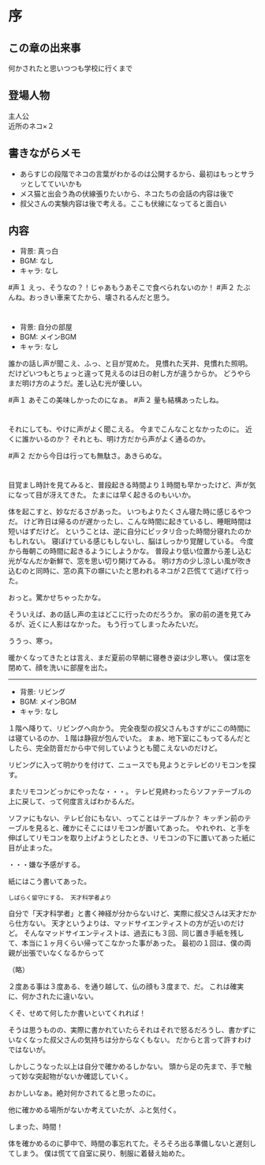 
# 序

## この章の出来事
何かされたと思いつつも学校に行くまで

## 登場人物
主人公<br>
近所のネコ×２

## 書きながらメモ

+ あらすじの段階でネコの言葉がわかるのは公開するから、最初はもっとサラッとしてていいかも
+ メス猫と出会う為の伏線張りたいから、ネコたちの会話の内容は後で
+ 叔父さんの実験内容は後で考える。ここも伏線になってると面白い


## 内容

* 背景: 真っ白
* BGM: なし
* キャラ: なし

 #声１
 えっ、そうなの？！じゃあもうあそこで食べられないのか！
 #声２
 たぶんね。おっきい車来てたから、壊されるんだと思う。
 #

* 背景: 自分の部屋
* BGM: メインBGM
* キャラ: なし

誰かの話し声が聞こえ、ふっ、と目が覚めた。
見慣れた天井、見慣れた照明。
だけどいつもとちょっと違って見えるのは日の射し方が違うからか。
どうやらまだ明け方のようだ。差し込む光が優しい。

 #声１
 あそこの美味しかったのになぁ。
 #声２
 量も結構あったしね。
 #

それにしても、やけに声がよく聞こえる。
今までこんなことなかったのに。
近くに誰かいるのか？
それとも、明け方だから声がよく通るのか。

 #声２
 だから今日は行っても無駄さ。あきらめな。
 #

目覚まし時計を見てみると、普段起きる時間より１時間も早かったけど、声が気になって目が冴えてきた。
たまには早く起きるのもいいか。

体を起こすと、妙なだるさがあった。
いつもよりたくさん寝た時に感じるやつだ。
けど昨日は帰るのが遅かったし、こんな時間に起きているし、睡眠時間は短いはずだけど。
ということは、逆に自分にピッタリ合った時間分寝れたのかもしれない。
寝ぼけている感じもしないし、脳はしっかり覚醒している。
今度から毎朝この時間に起きるようにしようかな。
普段より低い位置から差し込む光がなんだか新鮮で、窓を思い切り開けてみる。
明け方の少し涼しい風が吹き込むのと同時に、窓の真下の塀にいたと思われるネコが２匹慌てて逃げて行った。

おっと。驚かせちゃったかな。

そういえば、あの話し声の主はどこに行ったのだろうか。
家の前の道を見てみるが、近くに人影はなかった。
もう行ってしまったみたいだ。

ううっ、寒っ。

暖かくなってきたとは言え、まだ夏前の早朝に寝巻き姿は少し寒い。
僕は窓を閉めて、顔を洗いに部屋を出た。

-----------

* 背景: リビング
* BGM: メインBGM
* キャラ: なし

１階へ降りて、リビングへ向かう。
完全夜型の叔父さんもさすがにこの時間には寝ているのか、１階は静寂が包んでいた。
まぁ、地下室にこもってるんだとしたら、完全防音だから中で何していようとも聞こえないのだけど。

リビングに入って明かりを付けて、ニュースでも見ようとテレビのリモコンを探す。

またリモコンどっかにやったな・・・。
テレビ見終わったらソファテーブルの上に戻して、って何度言えばわかるんだ。

ソファにもない、テレビ台にもない、ってことはテーブルか？
キッチン前のテーブルを見ると、確かにそこにはリモコンが置いてあった。
やれやれ、と手を伸ばしてリモコンを取り上げようとしたとき、リモコンの下に置いてあった紙に目が止まった。

・・・嫌な予感がする。

紙にはこう書いてあった。

`しばらく留守にする。 天才科学者より`

自分で「天才科学者」と書く神経が分からないけど、実際に叔父さんは天才だから仕方ない。
天才というよりは、マッドサイエンティストの方が近いのだけど。
そんなマッドサイエンティストは、過去にも３回、同じ置き手紙を残して、本当に１ヶ月くらい帰ってこなかった事があった。
最初の１回は、僕の両親が出張でいなくなるからって

（略）

２度ある事は３度ある、を通り越して、仏の顔も３度まで、だ。
これは確実に、何かされたに違いない。

くそ、せめて何したか書いといてくれれば！

そうは思うものの、実際に書かれていたらそれはそれで怒るだろうし、書かずにいなくなった叔父さんの気持ちは分からなくもない。
だからと言って許すわけではないが。

しかしこうなった以上は自分で確かめるしかない。
頭から足の先まで、手で触って妙な突起物がないか確認していく。







おかしいなぁ。絶対何かされてると思ったのに。

他に確かめる場所がないか考えていたが、ふと気付く。

しまった、時間！

体を確かめるのに夢中で、時間の事忘れてた。そろそろ出る準備しないと遅刻してしまう。
僕は慌てて自室に戻り、制服に着替え始めた。

















